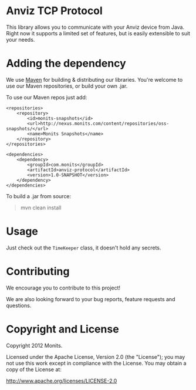 # Anviz TCP Protocol

This library allows you to communicate with your Anviz device from Java. Right now it supports a limited set of features, but is easily extensible to suit your needs.

# Adding the dependency

We use [Maven](http://maven.apache.org/) for building & distributing our libraries. You're welcome to use our Maven repositories, or build your own .jar.

To use our Maven repos just add:

    <repositories>
        <repository>
            <id>monits-snapshots</id>
            <url>http://nexus.monits.com/content/repositories/oss-snapshots/</url>
            <name>Monits Snapshots</name>
        </repository>
    </repositories>

    <dependencies>
        <dependency>
            <groupId>com.monits</groupId>
            <artifactId>anviz-protocol</artifactId>
            <version>1.0-SNAPSHOT</version>
        </dependency>
    </dependencies>

To build a .jar from source:

>
> mvn clean install
>

# Usage

Just check out the `TimeKeeper` class, it doesn't hold any secrets.

# Contributing

We encourage you to contribute to this project! 

We are also looking forward to your bug reports, feature requests and questions.

# Copyright and License

Copyright 2012 Monits.

Licensed under the Apache License, Version 2.0 (the "License"); you may not use this work except in compliance with the License. You may obtain a copy of the License at: 

http://www.apache.org/licenses/LICENSE-2.0

